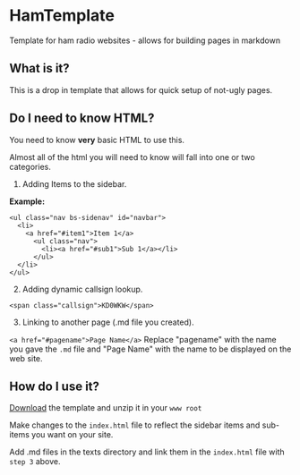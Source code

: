 HamTemplate
===========

Template for ham radio websites - allows for building pages in markdown


## What is it? ##

This is a drop in template that allows for quick setup of not-ugly pages.

## Do I need to know HTML? ##

You need to know **very** basic HTML to use this.

Almost all of the html you will need to know will fall into one or two categories.

1. Adding Items to the sidebar.

 **Example:**

 ```
 <ul class="nav bs-sidenav" id="navbar">
   <li>
     <a href="#item1">Item 1</a>
       <ul class="nav">
         <li><a href="#sub1">Sub 1</a></li>
       </ul>
   </li>
 </ul>
 ```
 
2. Adding dynamic callsign lookup.

 ``
<span class="callsign">KD0WKW</span>
``

3. Linking to another page (.md file you created).

 ``
 <a href="#pagename">Page Name</a>
 ``
 Replace "pagename" with the name you gave the `.md` file and "Page Name" with
 the name to be displayed on the web site.

## How do I use it? ##

[Download](https://github.com/qbit/HamTemplate/archive/master.zip) the template
and unzip it in your `www root`

Make changes to the `index.html` file to reflect the sidebar items and sub-items
you want on your site.

Add .md files in the texts directory and link them in the `index.html` file with
`step 3` above.

